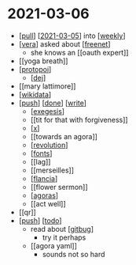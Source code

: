 # 2021-03-06

- [[pull]] [[2021-03-05]] into [[weekly]]
- [[vera]] asked about [[freenet]]
  - she knows an [[oauth expert]]
- [[yoga breath]]
- [[protopoi]]
  - [[dej]]
- [[mary lattimore]]
- [[wikidata]]
- [[push]] [[done]] [[write]]
  - [[exegesis]]
  - [[tit for that with forgiveness]]
  - [[x]]
  - [[towards an agora]]
  - [[revolution]]
  - [[fonts]]
  - [[lag]]
  - [[merseilles]]
  - [[flancia]]
  - [[flower sermon]]
  - [[agoras]]
  - [[act well]]
- [[qr]]
- [[push]] [[todo]]
  - read about [[gitbug]]
    - try it perhaps
  - [[agora yaml]]
    - sounds not so hard


[//begin]: # "Autogenerated link references for markdown compatibility"
[pull]: ../pull "Pull"
[2021-03-05]: 2021-03-05 "2021-03-05"
[weekly]: ../weekly "Weekly"
[vera]: ../vera "Vera"
[freenet]: ../freenet "Freenet"
[protopoi]: ../protopoi "Protopoi"
[dej]: ../dej "Dej"
[wikidata]: ../wikidata "Wikidata"
[push]: ../push "Push"
[done]: ../done "DONE"
[write]: ../write "Write"
[exegesis]: ../exegesis "Exegesis"
[x]: ../x "X"
[revolution]: ../revolution "Revolution"
[fonts]: ../fonts "Fonts"
[flancia]: ../flancia "Flancia"
[agoras]: ../agoras "Agoras"
[todo]: ../todo "Todo"
[gitbug]: ../gitbug "Gitbug"
[//end]: # "Autogenerated link references"